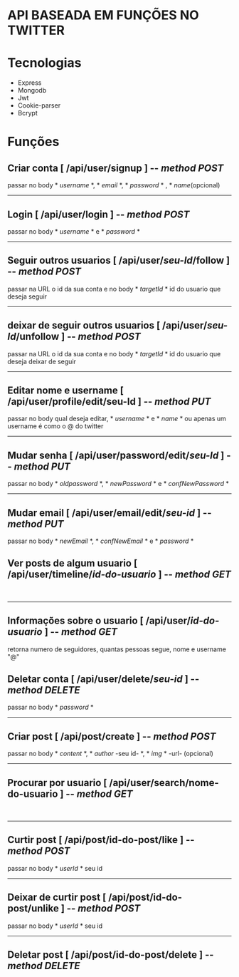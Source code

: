 # API BASEADA EM FUNÇÕES NO TWITTER 

# Tecnologias 
- Express
- Mongodb
- Jwt
- Cookie-parser
- Bcrypt

# Funções 
## Criar conta [ /api/user/signup ] -- *method POST*
passar no body * *username* *, * *email* *, * *password* * , * *name*(opcional) <br>

<hr>

## Login [ /api/user/login ] -- *method POST*
passar no body * *username* * e * *password* * <br>

<hr>

## Seguir outros usuarios [ /api/user/*seu-Id*/follow ] -- *method POST* 
passar na URL o id da sua conta e no body * *targetId* * id do usuario que deseja seguir  <br>

<hr>

## deixar de seguir outros usuarios [ /api/user/*seu-Id*/unfollow ] -- *method POST*
 passar na URL o id da sua conta e no body * *targetId* *  id do usuario que deseja deixar de seguir  <br>

<hr>

## Editar nome e username  [ /api/user/profile/edit/seu-Id ] -- *method PUT*
passar no body qual deseja editar, * *username* * e * *name* * ou apenas um <br>
username é como o @ do twitter  <br>

<hr>

## Mudar senha [ /api/user/password/edit/*seu-Id* ] -- *method PUT*
passar no body * *oldpassword* *, * *newPassword* * e * *confNewPassword* * <br>
<hr>

## Mudar email [ /api/user/email/edit/*seu-id* ] -- *method PUT*
passar no body * *newEmail* *, * *confNewEmail* * e * *password* *<br>


## Ver posts de algum usuario [ /api/user/timeline/*id-do-usuario* ] -- *method GET*
<br>
<hr>

## Informações sobre o usuario [ /api/user/*id-do-usuario* ] -- *method GET* 
retorna numero de seguidores, quantas pessoas segue, nome e username "@" <br>

## Deletar conta [ /api/user/delete/*seu-id* ] -- *method DELETE*
passar no body * *password* * 
<br>
<hr>

## Criar post [ /api/post/create ] -- *method POST*
passar no body * *content* *, * *author* -seu id- *, * *img* * -url- (opcional) <br>

<hr>

## Procurar por usuario [ /api/user/search/nome-do-usuario ] -- *method GET*
<br>
<hr>

## Curtir post [ /api/post/id-do-post/like ] -- *method POST*
passar no body * *userId* * seu id <br>

<hr>

## Deixar de curtir post [ /api/post/id-do-post/unlike ] -- *method POST*
passar no body * *userId* * seu id <br>

<hr>

## Deletar post [ /api/post/id-do-post/delete ] -- *method DELETE*
